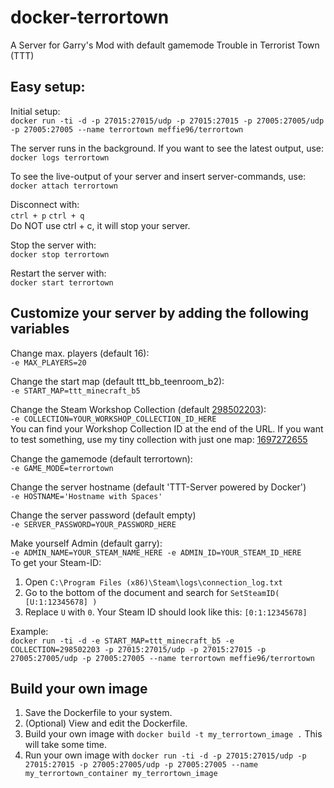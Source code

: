 # docker-terrortown
A Server for Garry's Mod with default gamemode Trouble in Terrorist Town (TTT)

## Easy setup:
Initial setup:  
`docker run -ti -d -p 27015:27015/udp -p 27015:27015 -p 27005:27005/udp -p 27005:27005 --name terrortown meffie96/terrortown`

The server runs in the background. If you want to see the latest output, use:  
`docker logs terrortown`

To see the live-output of your server and insert server-commands, use:  
`docker attach terrortown`

Disconnect with:  
`ctrl + p` `ctrl + q`  
Do NOT use ctrl + c, it will stop your server.

Stop the server with:  
`docker stop terrortown`

Restart the server with:  
`docker start terrortown`

## Customize your server by adding the following variables
Change max. players (default 16):  
`-e MAX_PLAYERS=20`

Change the start map (default ttt_bb_teenroom_b2):  
`-e START_MAP=ttt_minecraft_b5`

Change the Steam Workshop Collection (default [298502203](https://steamcommunity.com/sharedfiles/filedetails/?id=298502203)):  
`-e COLLECTION=YOUR_WORKSHOP_COLLECTION_ID_HERE`  
You can find your Workshop Collection ID at the end of the URL. If you want to test something, use my tiny collection with just one map: [1697272655](https://steamcommunity.com/sharedfiles/filedetails/?id=1697272655)

Change the gamemode (default terrortown):  
`-e GAME_MODE=terrortown`

Change the server hostname (default 'TTT-Server powered by Docker')  
`-e HOSTNAME='Hostname with Spaces'`

Change the server password (default empty)  
`-e SERVER_PASSWORD=YOUR_PASSWORD_HERE`

Make yourself Admin (default garry):  
`-e ADMIN_NAME=YOUR_STEAM_NAME_HERE -e ADMIN_ID=YOUR_STEAM_ID_HERE`  
To get your Steam-ID:
1. Open `C:\Program Files (x86)\Steam\logs\connection_log.txt`
2. Go to the bottom of the document and search for `SetSteamID( [U:1:12345678] )`
3. Replace `U` with `0`. Your Steam ID should look like this: `[0:1:12345678]`

Example:  
`docker run -ti -d -e START_MAP=ttt_minecraft_b5 -e COLLECTION=298502203 -p 27015:27015/udp -p 27015:27015 -p 27005:27005/udp -p 27005:27005 --name terrortown meffie96/terrortown`

## Build your own image
1. Save the Dockerfile to your system.
2. (Optional) View and edit the Dockerfile.
3. Build your own image with `docker build -t my_terrortown_image .` This will take some time.
4. Run your own image with `docker run -ti -d -p 27015:27015/udp -p 27015:27015 -p 27005:27005/udp -p 27005:27005 --name my_terrortown_container my_terrortown_image`
